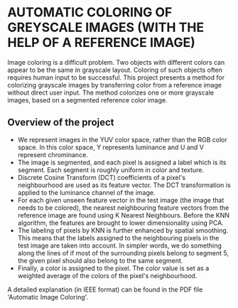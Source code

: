 # AUTOMATIC COLORING OF GREYSCALE IMAGES (WITH THE HELP OF A REFERENCE IMAGE)

Image coloring is a difficult problem. 
Two objects with different colors can appear to be the same in grayscale layout. Coloring of such objects often requires human input to be successful. This project presents a method for colorizing grayscale images by transferring color from a reference image without direct user input. The method colorizes one or more grayscale images, based on a segmented reference color image. 

## Overview of the project
* We represent images in the YUV color space, rather than the RGB color space. In this color space, Y represents luminance and U and V represent chrominance.
* The image is segmented, and each pixel is assigned a label which is its segment. Each segment is roughly uniform in color and texture.
* Discrete Cosine Transform (DCT) coefficients of a pixel's neighbourhood are used as its feature vector. The DCT transformation is applied to the luminance channel of the image.
* For each given unseen feature vector in the test image (the image that needs to be colored), the nearest neighbouring feature vectors from the reference image are found using K Nearest Neighbours. Before the KNN algorithm, the features are brought to lower dimensionality using PCA.
* The labeling of pixels by KNN is further enhanced by spatial smoothing. This means that the labels assigned to the neighbouring pixels in the test image are taken into account. In simpler words, we do something along the lines of if most of the surrounding pixels belong to segment 5, the given pixel should also belong to the same segment.
* Finally, a color is assigned to the pixel. The color value is set as a weighted average of the colors of the pixel's neighbourhood.

A detailed explanation (in IEEE format) can be found in the PDF file 'Automatic Image Coloring'.